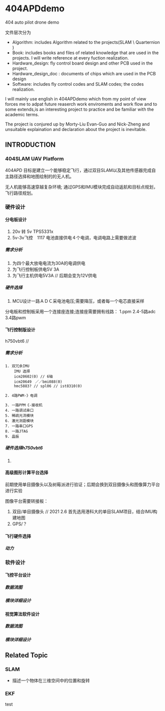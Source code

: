 # 404APDdemo
404 auto pilot drone demo
 
文件层次分为
* Algorithm: includes Algorithm related to the projects(SLAM \ Quarternion ) 
* Book: includes books and files of related knowledge that are used in the projects. I will     write reference at every fuction realization.
* Hardware_design: fly control board design and other PCB used in the project.
* Hardware_design_doc : documents of chips which are used in the PCB design 
* Software: includes fly control codes and SLAM codes; the codes realization.

I will mainly use english in 404APDdemo which from my point of view forces me to adpat future reaserch work enviroments and work flow and to some extends,is an interesting project to practice and be familiar with the academic terms.

The project is conjured up by Morty-Liu Evan-Guo and Nick-Zheng and unsuitable explaination and declaration about the project is inevitable.  


## INTRODUCTION

### 404SLAM UAV Platform 
404APD 目标是建立一个能够稳定飞行，通过双目SLAM以及其他传感器完成自主路径选择和地图绘制的的无人机。

无人机能够高速穿越复杂环境; 通过GPS和IMU模块完成自动返航和目标点规划，飞行路径规划。



### 硬件设计

#### 分电板设计
1. 20v 转 5v TPS5331x
2. 5v-3v飞控　1117
电池直接供电４个电调，电调电路上需要做滤波
##### 需求分析

1. 为四个最大放电电流为30A的电调供电
2. 为飞行控制板供电5V 3A
3. 为飞行主机供电5V3A // 后期会变为12V供电

##### 硬件选择

1. MCU设计一路ＡＤＣ采电池电压;需要降压，或者每一个电芯直接采样

分电板和控制板采用一个连接座连接;连接座需要拥有线路：
	1.ppm
	2.4-5路adc
	3.4路pwm


#### 飞行控制版设计
h750vbt6 // 

##### 需求分析
	1. 双冗余IMU
		IMU 选择
		icm20602(0) // 6轴
		icm20649　／／bmi088(0)
		hmc5883? // spl06 // ist8310(0)

	2. 4路PWM-》电调

	3. 一路PPM《-接收机 
	4. 一路调试串口
	5. 稀疏光流模块
	6. 激光测距模块
	7. 一路串口GPS
	8. 一路JTAG
	9. 晶振

##### 硬件选择h750vbt6

1. 

#### 高级图形计算平台选择

前期使用单目摄像头以及树莓派进行验证；后期会换到双目摄像头和图像算力平台进行实验

图像平台需要转接板：

1. 双目/单目摄像头
    // 2021 2.6
    首先选用港科大的单目SLAM项目，结合IMU构建地图
2. GPS/？



#### 飞行硬件选择

##### 动力

##### 

### 软件设计

#### 飞控平台设计

##### 数据流图

##### 模块详细设计



#### 视觉算法软件设计

##### 数据流图

##### 模块详细设计



## Related Topic 

### SLAM

* 描述一个物体在三维空间中的位置和旋转

### EKF


test



